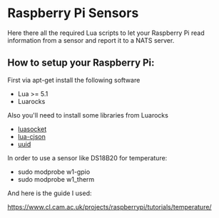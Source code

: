 # Raspberry Pi Sensors

Here there all the required Lua scripts to let your Raspberry Pi read information 
from a sensor and report it to a NATS server.

## How to setup your Raspberry Pi:

First via apt-get install the following software

* Lua >= 5.1
* Luarocks

Also you'll need to install some libraries from Luarocks

* [luasocket](https://github.com/diegonehab/luasocket)
* [lua-cjson](https://github.com/mpx/lua-cjson)
* [uuid](https://github.com/Tieske/uuid)

In order to use a sensor like DS18B20 for temperature:

* sudo modprobe w1-gpio 
* sudo modprobe w1_therm

And here is the guide I used:

https://www.cl.cam.ac.uk/projects/raspberrypi/tutorials/temperature/

